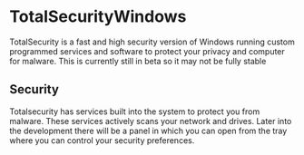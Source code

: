 # TotalSecurityWindows
TotalSecurity is a fast and high security version of Windows running custom programmed services and software to protect your privacy and computer for malware. This is currently still in beta so it may not be fully stable

## Security
Totalsecurity has services built into the system to protect you from malware.
These services actively scans your network and drives.
Later into the development there will be a panel in which you can open from the tray where you can control your security preferences.
